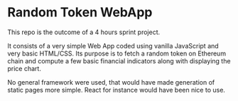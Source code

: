 # Random Token WebApp

This repo is the outcome of a 4 hours sprint project.

It consists of a very simple Web App coded using vanilla JavaScript and very basic HTML/CSS. Its purpose is to fetch a random token on Ethereum chain and compute a few basic financial indicators along with displaying the price chart. 

No general framework were used, that would have made generation of static pages more simple. React for instance would have been nice to use.

